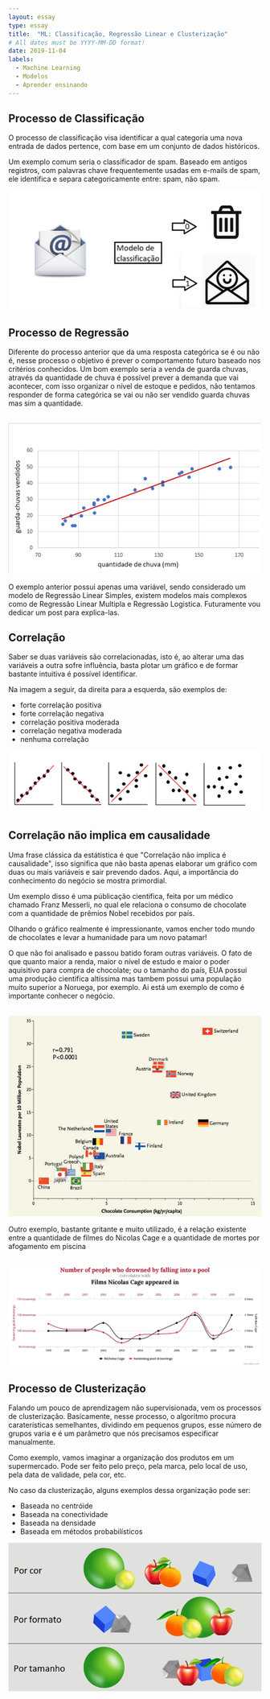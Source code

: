 ```yaml
---
layout: essay
type: essay
title:  "ML: Classificação, Regressão Linear e Clusterização"
# All dates must be YYYY-MM-DD format!
date: 2019-11-04
labels:
  - Machine Learning
  - Modelos
  - Aprender ensinando
---
```




## Processo de Classificação

<p> O processo de classificação visa identificar a qual categoria uma nova entrada de dados pertence, com base em um conjunto de dados históricos.</p> 
<p>Um exemplo comum seria o classificador de spam. Baseado em antigos registros, com palavras chave frequentemente usadas em e-mails de spam, ele identifica e separa categoricamente entre: spam, não spam.</p>

<img class="ui fluid rounded image" src="../images/email_spam.jpg">



## Processo de Regressão

<p> Diferente do processo anterior que da uma resposta categórica se é ou não é, nesse processo o objetivo é prever o comportamento futuro baseado nos critérios conhecidos. Um bom exemplo seria a venda de guarda chuvas, através da quantidade de chuva é possível prever a demanda que vai acontecer, com isso organizar o nível de estoque e pedidos, não tentamos responder de forma categórica se vai ou não ser vendido guarda chuvas mas sim a quantidade.</p>
<br>
<img class="ui fluid rounded image" src="../images/guardachuva_nivel.png">
<br>
<p>O exemplo anterior possui apenas uma variável, sendo considerado um modelo de Regressão Linear Simples, existem modelos mais complexos como de Regressão Linear Multipla e Regressão Logistica. Futuramente vou dedicar um post para explica-las.</p>
  
## Correlação

<p>Saber se duas variáveis são correlacionadas, isto é, ao alterar uma das variáveis a outra sofre influência, basta plotar um gráfico e de formar bastante intuitiva é possível identificar.</p>

Na imagem a seguir, da direita para a esquerda, são exemplos de: 
  * forte correlação positiva
  * forte correlação negativa
  * correlação positiva moderada
  * correlação negativa moderada 
  * nenhuma correlação
  
 
<img class="ui fluid rounded image" src="../images/correlacoes.png">
  
  
  
## Correlação não implica em causalidade

<p> Uma frase clássica da estátistica é que "Correlação não implica é causalidade", isso significa que não basta apenas elaborar um gráfico com duas ou mais variáveis e sair prevendo dados. Aqui, a importância do conhecimento do negócio se mostra primordial.</p>
<p>Um exemplo disso é uma públicação cientifica, feita por um médico chamado Franz Messerli, no qual ele relaciona o consumo de chocolate com a quantidade de prêmios Nobel recebidos por país. </p>
<p>Olhando o gráfico realmente é impressionante, vamos encher todo mundo de chocolates e levar a humanidade para um novo patamar!</p>

<p>O que não foi analisado e passou batido foram outras variáveis. O fato de que quanto maior a renda, maior o nível de estudo e maior o poder aquisitivo para compra de chocolate; ou o tamanho do país, EUA possui uma produção cientifica altíssima mas tambem possui uma população muito superior a Noruega, por exemplo. Ai está um exemplo de como é importante conhecer o negócio.</p>
<br>
<img class="ui fluid rounded image" src="../images/grafico_choco.jpg">
<br>

<p> Outro exemplo, bastante gritante e muito utilizado, é a relação existente entre a quantidade de filmes do Nicolas Cage e a quantidade de mortes por afogamento em piscina</p>
<br>
<img class="ui fluid rounded image" src="../images/nicolascage.jpeg">
<br>

## Processo de Clusterização

<p> Falando um pouco de aprendizagem não supervisionada, vem os processos de clusterização. Basicamente, nesse processo, o algoritmo procura caraterísticas semelhantes, dividindo em pequenos grupos, esse número de grupos varia e é um parâmetro que nós precisamos especificar manualmente.</p>

<p>Como exemplo, vamos imaginar a organização dos produtos em um supermercado. Pode ser feito pelo preço, pela marca, pelo local de uso, pela data de validade, pela cor, etc. </p>

No caso da clusterização, alguns exemplos dessa organização pode ser:

* Baseada no centróide
* Baseada na conectividade
* Baseada na densidade
* Baseada em métodos probabilísticos

	
<img class="ui fluid rounded image" src="../images/clustering_example.png">


  
  
  	


